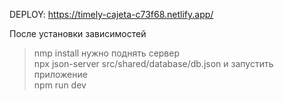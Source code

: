 DEPLOY: https://timely-cajeta-c73f68.netlify.app/

После установки зависимостей<br>
> nmp install
нужно поднять сервер<br>
> npx json-server src/shared/database/db.json
и запустить приложение<br>
> npm run dev
